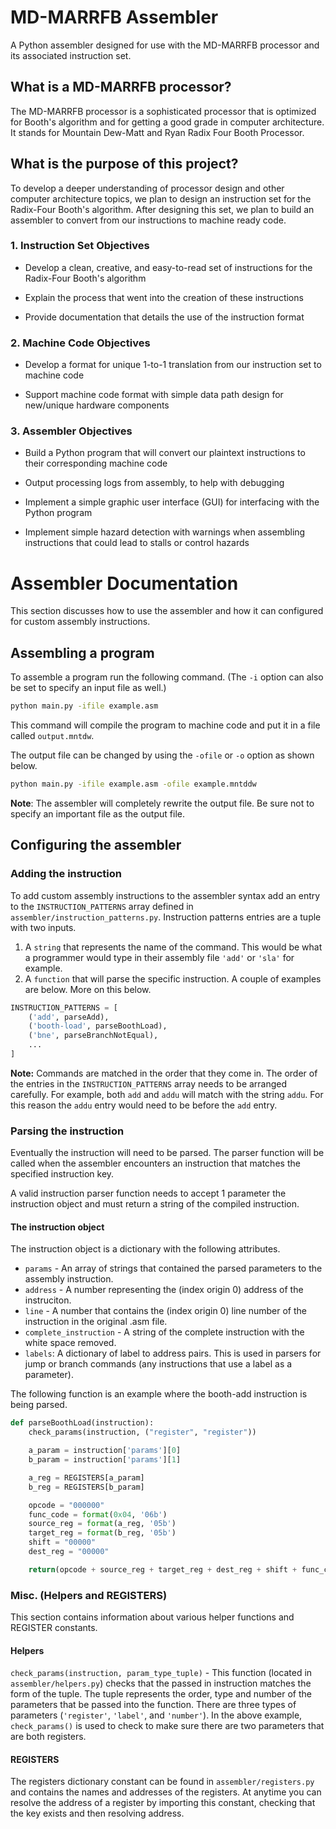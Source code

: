 # MD-MARRFB Assembler
A Python assembler designed for use with the MD-MARRFB processor and its associated instruction set.

## What is a MD-MARRFB processor?
The MD-MARRFB processor is a sophisticated processor that is optimized for Booth's algorithm and for getting a good grade in computer architecture. It stands for Mountain Dew-Matt and Ryan Radix Four Booth Processor.

## What is the purpose of this project?
To develop a deeper understanding of processor design and other computer architecture topics, we plan to design an instruction set for the Radix-Four Booth's algorithm. After designing this set, we plan to build an assembler to convert from our instructions to machine ready code.

### 1. Instruction Set Objectives
* Develop a clean, creative, and easy-to-read set of instructions for the Radix-Four Booth's algorithm

* Explain the process that went into the creation of these instructions

* Provide documentation that details the use of the instruction format

### 2. Machine Code Objectives
* Develop a format for unique 1-to-1 translation from our instruction set to machine code

* Support machine code format with simple data path design for new/unique hardware components

### 3. Assembler Objectives
* Build a Python program that will convert our plaintext instructions to their corresponding machine code

* Output processing logs from assembly, to help with debugging

* Implement a simple graphic user interface (GUI) for interfacing with the Python program

* Implement simple hazard detection with warnings when assembling instructions that could lead to stalls or control hazards

# Assembler Documentation
This section discusses how to use the assembler and how it can configured for custom assembly instructions.

## Assembling a program
To assemble a program run the following command. (The `-i` option can also be set to specify an input file as well.)
```bash
python main.py -ifile example.asm
```
This command will compile the program to machine code and put it in a file called `output.mntdw`.

The output file can be changed by using the `-ofile` or `-o` option as shown below.
```bash
python main.py -ifile example.asm -ofile example.mntddw
```
**Note**: The assembler will completely rewrite the output file. Be sure not to specify an important file as the output file.

## Configuring the assembler

### Adding the instruction
To add custom assembly instructions to the assembler syntax add an entry to the `INSTRUCTION_PATTERNS` array defined in `assembler/instruction_patterns.py`. Instruction patterns entries are a tuple with two inputs.
1. A `string` that represents the name of the command. This would be what a programmer would type in their assembly file `'add'` or `'sla'` for example.
2. A `function` that will parse the specific instruction. A couple of examples are below. More on this below.

```python
INSTRUCTION_PATTERNS = [
    ('add', parseAdd),
    ('booth-load', parseBoothLoad),
    ('bne', parseBranchNotEqual),
    ...
]
```
**Note:** Commands are matched in the order that they come in. The order of the entries in the `INSTRUCTION_PATTERNS` array needs to be arranged carefully. For example, both `add` and `addu` will match with the string `addu`. For this reason the `addu` entry would need to be before the `add` entry.

### Parsing the instruction
Eventually the instruction will need to be parsed. The parser function will be called when the assembler encounters an instruction that matches the specified instruction key.

A valid instruction parser function needs to accept 1 parameter the instruction object and must return a string of the compiled instruction.

#### The instruction object
The instruction object is a dictionary with the following attributes.
* `params` - An array of strings that contained the parsed parameters to the assembly instruction.
* `address` - A number representing the (index origin 0) address of the instruciton.
* `line` - A number that contains the (index origin 0) line number of the instruction in the original .asm file.
* `complete_instruction` - A string of the complete instruction with the white space removed.
* `labels`: A dictionary of label to address pairs. This is used in parsers for jump or branch commands (any instructions that use a label as a parameter).

The following function is an example where the booth-add instruction is being parsed.
```python
def parseBoothLoad(instruction):
    check_params(instruction, ("register", "register"))

    a_param = instruction['params'][0]
    b_param = instruction['params'][1]

    a_reg = REGISTERS[a_param]
    b_reg = REGISTERS[b_param]

    opcode = "000000"
    func_code = format(0x04, '06b')
    source_reg = format(a_reg, '05b')
    target_reg = format(b_reg, '05b')
    shift = "00000"
    dest_reg = "00000"

    return(opcode + source_reg + target_reg + dest_reg + shift + func_code)
```
### Misc. (Helpers and REGISTERS)
This section contains information about various helper functions and REGISTER constants.

#### Helpers

`check_params(instruction, param_type_tuple)` - This function (located in `assembler/helpers.py`) checks that the passed in instruction matches the form of the tuple. The tuple represents the order, type and number of the parameters that be passed into the function. There are three types of parameters (`'register'`, `'label'`, and `'number'`). In the above example, `check_params()` is used to check to make sure there are two parameters that are both registers.

#### REGISTERS
The registers dictionary constant can be found in `assembler/registers.py` and contains the names and addresses of the registers. At anytime you can resolve the address of a register by importing this constant, checking that the key exists and then resolving address.
